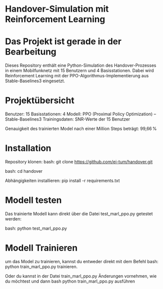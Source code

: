 # Handover-Simulation mit Reinforcement Learning

# Das Projekt ist gerade in der Bearbeitung

Dieses Repository enthält eine Python-Simulation des Handover-Prozesses in einem Mobilfunknetz mit 15 Benutzern und 4 Basisstationen.
Dabei wird Reinforcement Learning mit der PPO-Algorithmus-Implementierung aus Stable-Baselines3 eingesetzt.

# Projektübersicht
Benutzer: 15
Basisstationen: 4
Modell: PPO (Proximal Policy Optimization) – Stable-Baselines3
Trainingsdaten: SNR-Werte der 15 Benutzer

Genauigkeit des trainierten Model nach einer Million Steps beträgt: 99,66 %

# Installation
Repository klonen:
bash:
git clone https://github.com/ei-tum/handover.git

bash:
cd handover

Abhängigkeiten installieren:
pip install -r requirements.txt
# Modell testen
Das trainierte Modell kann direkt über die Datei test_marl_ppo.py getestet werden:

bash:
python test_marl_ppo.py

# Modell Trainieren
um das Model zu trainieren, kannst du entweder direkt mit dem Befehl 
bash:
python train_marl_ppo.py
trainieren.

Oder du kannst in der Datei train_marl_ppo.py Änderungen vornehmen, wie du möchtest und dann 
bash
python train_marl_ppo.py 
ausführen

